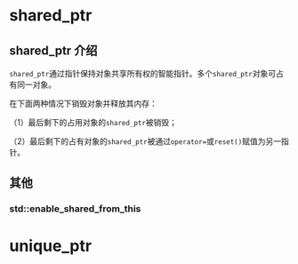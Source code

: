 # shared_ptr
## shared_ptr 介绍
  ```shared_ptr```通过指针保持对象共享所有权的智能指针。多个```shared_ptr```对象可占有同一对象。
  
  在下面两种情况下销毁对象并释放其内存：
  
  （1）最后剩下的占用对象的```shared_ptr```被销毁；
  
  （2）最后剩下的占有对象的```shared_ptr```被通过```operator=```或```reset()```赋值为另一指针。
## 其他

### std::enable_shared_from_this


# unique_ptr
